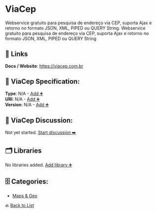 # ViaCep

Webservice gratuito para pesquisa de endereço via CEP, suporta Ajax e retorno no formato JSON, XML, PIPED ou QUERY String. Webservice gratuito para pesquisa de endereço via CEP, suporta Ajax e retorno no formato JSON, XML, PIPED ou QUERY String

##  🔗 Links
**Docs / Website**: https://viacep.com.br

## 🧬 ViaCep Specification:
**Type**: N/A - [Add ➕](https://github.com/apis-list/apis-list/edit/main/apis.yaml#L21516)  
**URI**: N/A - [Add ➕](https://github.com/apis-list/apis-list/edit/main/apis.yaml#L21516)  
**Version**: N/A - [Add ➕](https://github.com/apis-list/apis-list/edit/main/apis.yaml#L21516)

## 💬 ViaCep Discussion:
Not yet started. [Start discussion ➡️](https://github.com/apis-list/apis-list/discussions/new)

## 🗂️ Libraries

No libraries added. [Add library ➕](https://github.com/apis-list/apis-list/edit/main/apis.yaml#L21516)    


## 🗄️ Categories:
- [Maps & Geo](https://github.com/apis-list/apis-list#maps--geo-)

🔙  [Back to List](https://github.com/apis-list/apis-list)
